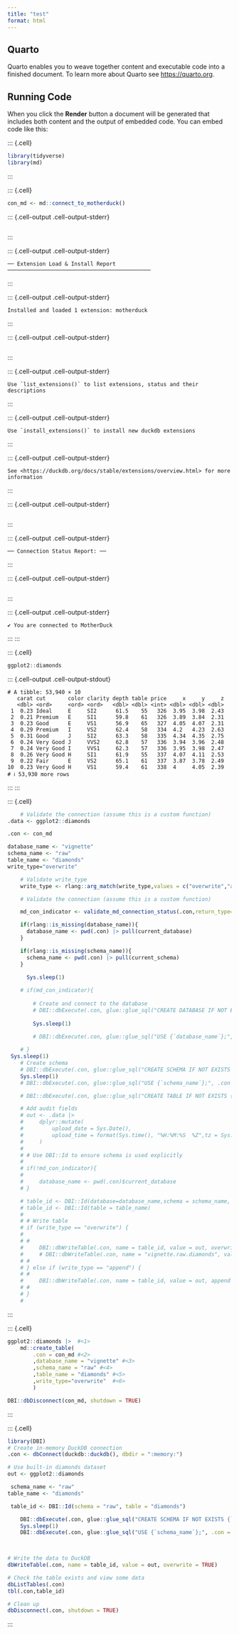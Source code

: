 ```yaml
---
title: "test"
format: html
---
```


## Quarto

Quarto enables you to weave together content and executable code into a finished document. To learn more about Quarto see <https://quarto.org>.

## Running Code

When you click the **Render** button a document will be generated that includes both content and the output of embedded code. You can embed code like this:


::: {.cell}

```{.r .cell-code}
library(tidyverse)
library(md)
```
:::



::: {.cell}

```{.r .cell-code}
con_md <- md::connect_to_motherduck()
```

::: {.cell-output .cell-output-stderr}

```

```


:::

::: {.cell-output .cell-output-stderr}

```
── Extension Load & Install Report ─────────────────────────────────────────────
```


:::

::: {.cell-output .cell-output-stderr}

```
Installed and loaded 1 extension: motherduck
```


:::

::: {.cell-output .cell-output-stderr}

```

```


:::

::: {.cell-output .cell-output-stderr}

```
Use `list_extensions()` to list extensions, status and their descriptions
```


:::

::: {.cell-output .cell-output-stderr}

```
Use `install_extensions()` to install new duckdb extensions
```


:::

::: {.cell-output .cell-output-stderr}

```
See <https://duckdb.org/docs/stable/extensions/overview.html> for more
information
```


:::

::: {.cell-output .cell-output-stderr}

```

```


:::

::: {.cell-output .cell-output-stderr}

```
── Connection Status Report: ──
```


:::

::: {.cell-output .cell-output-stderr}

```

```


:::

::: {.cell-output .cell-output-stderr}

```
✔ You are connected to MotherDuck
```


:::
:::




::: {.cell}

```{.r .cell-code}
ggplot2::diamonds 
```

::: {.cell-output .cell-output-stdout}

```
# A tibble: 53,940 × 10
   carat cut       color clarity depth table price     x     y     z
   <dbl> <ord>     <ord> <ord>   <dbl> <dbl> <int> <dbl> <dbl> <dbl>
 1  0.23 Ideal     E     SI2      61.5    55   326  3.95  3.98  2.43
 2  0.21 Premium   E     SI1      59.8    61   326  3.89  3.84  2.31
 3  0.23 Good      E     VS1      56.9    65   327  4.05  4.07  2.31
 4  0.29 Premium   I     VS2      62.4    58   334  4.2   4.23  2.63
 5  0.31 Good      J     SI2      63.3    58   335  4.34  4.35  2.75
 6  0.24 Very Good J     VVS2     62.8    57   336  3.94  3.96  2.48
 7  0.24 Very Good I     VVS1     62.3    57   336  3.95  3.98  2.47
 8  0.26 Very Good H     SI1      61.9    55   337  4.07  4.11  2.53
 9  0.22 Fair      E     VS2      65.1    61   337  3.87  3.78  2.49
10  0.23 Very Good H     VS1      59.4    61   338  4     4.05  2.39
# ℹ 53,930 more rows
```


:::
:::



::: {.cell}

```{.r .cell-code}
    # Validate the connection (assume this is a custom function)
.data <- ggplot2::diamonds

.con <- con_md

database_name <- "vignette"
schema_name <- "raw"
table_name <- "diamonds"
write_type="overwrite"

    # Validate write_type
    write_type <- rlang::arg_match(write_type,values = c("overwrite","append"))

    # Validate the connection (assume this is a custom function)

    md_con_indicator <- validate_md_connection_status(.con,return_type="arg")

    if(rlang::is_missing(database_name)){
      database_name <- pwd(.con) |> pull(current_database)
    }

    if(rlang::is_missing(schema_name)){
      schema_name <- pwd(.con) |> pull(current_schema)
    }

      Sys.sleep(1)
      
    # if(md_con_indicator){
        
        # Create and connect to the database
        # DBI::dbExecute(.con, glue::glue_sql("CREATE DATABASE IF NOT EXISTS {database_name};", .con = .con))
        
        Sys.sleep(1)
        
        # DBI::dbExecute(.con, glue::glue_sql("USE {`database_name`};", .con = .con))

    # }
 Sys.sleep(1)
    # Create schema
    # DBI::dbExecute(.con, glue::glue_sql("CREATE SCHEMA IF NOT EXISTS {`schema_name`};", .con = .con))
    Sys.sleep(1)
    # DBI::dbExecute(.con, glue::glue_sql("USE {`schema_name`};", .con = .con))

    # DBI::dbExecute(.con, glue::glue_sql("CREATE TABLE IF NOT EXISTS {`table_name`}", .con = .con))

    # Add audit fields
    # out <- .data |>
    #     dplyr::mutate(
    #         upload_date = Sys.Date(),
    #         upload_time = format(Sys.time(), "%H:%M:%S  %Z",tz = Sys.timezone())
    #     )
    # 
    # # Use DBI::Id to ensure schema is used explicitly
    # 
    # if(!md_con_indicator){
    # 
    #     database_name <- pwd(.con)$current_database
    # }

    # table_id <- DBI::Id(database=database_name,schema = schema_name, table = table_name)
    # table_id <- DBI::Id(table = table_name)
    # 
    # # Write table
    # if (write_type == "overwrite") {
    #     
    # # 
    #     DBI::dbWriteTable(.con, name = table_id, value = out, overwrite = TRUE)
    #     # DBI::dbWriteTable(.con, name = "vignette.raw.diamonds", value = out, overwrite = TRUE)
    # # 
    # } else if (write_type == "append") {
    # # 
    #     DBI::dbWriteTable(.con, name = table_id, value = out, append = TRUE)
    # # 
    # }
    # 
```
:::




::: {.cell}

```{.r .cell-code}
ggplot2::diamonds |>  #<1>
    md::create_table(
        .con = con_md #<2>
        ,database_name = "vignette" #<3>
        ,schema_name = "raw" #<4>
        ,table_name = "diamonds" #<5>
        ,write_type="overwrite"  #<6>
        )

DBI::dbDisconnect(con_md, shutdown = TRUE)
```
:::





::: {.cell}

```{.r .cell-code}
library(DBI)
# Create in-memory DuckDB connection
.con <- dbConnect(duckdb::duckdb(), dbdir = ":memory:")

# Use built-in diamonds dataset
out <- ggplot2::diamonds

 schema_name <- "raw"
table_name <- "diamonds"

 table_id <- DBI::Id(schema = "raw", table = "diamonds")

    DBI::dbExecute(.con, glue::glue_sql("CREATE SCHEMA IF NOT EXISTS {`schema_name`};", .con = .con))
    Sys.sleep(1)
    DBI::dbExecute(.con, glue::glue_sql("USE {`schema_name`};", .con = .con))

 

# Write the data to DuckDB
dbWriteTable(.con, name = table_id, value = out, overwrite = TRUE)

# Check the table exists and view some data
dbListTables(.con)
tbl(.con,table_id)

# Clean up
dbDisconnect(.con, shutdown = TRUE)
```
:::


